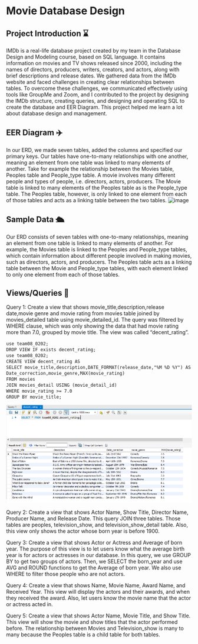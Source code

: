# Movie Database Design

## Project Introduction :hourglass:
IMDb is a real-life database project created by my team in the Database Design and Modeling course, based on SQL language. It contains information on movies and TV shows released since 2000, including the names of directors, producers, writers, creators, and actors, along with brief descriptions and release dates. We gathered data from the IMDb website and faced challenges in creating clear relationships between tables. To overcome these challenges, we communicated effectively using tools like GroupMe and Zoom, and I contributed to the project by designing the IMDb structure, creating queries, and designing and operating SQL to create the database and EER Diagram. This project helped me learn a lot about database design and management.


## EER Diagram :airplane:
In our ERD, we made seven tables, added the columns and specified our primary keys. Our tables have one-to-many relationships with one another, meaning an element from one table was linked to many elements of another. Take for example the relationship between the Movies table, Peoples table and People_type table. A movie involves many different people and types of people, i.e. directors, actors, producers. The Movie table is linked to many elements of the Peoples table as is the People_type table. The Peoples table, however, is only linked to one element from each of those tables and acts as a linking table between the two tables.
![image](https://user-images.githubusercontent.com/73493858/222943889-aaed6790-42e3-467f-a57c-f71823c3932a.png)


## Sample Data :passenger_ship:
Our ERD consists of seven tables with one-to-many relationships, meaning an element from one table is linked to many elements of another. For example, the Movies table is linked to the Peoples and People_type tables, which contain information about different people involved in making movies, such as directors, actors, and producers. The Peoples table acts as a linking table between the Movie and People_type tables, with each element linked to only one element from each of those tables.

## Views/Queries :vertical_traffic_light:
Query 1:
    Create a view that shows movie_title,description,release date,movie genre and movie rating from movies table joined by movies_detailed table using movie_detailed_id. The query was filtered by WHERE clause, which was only showing the data that had movie rating more than 7.0, grouped by movie title. The view was called “decent_rating”.

```
use team08_0202;
DROP VIEW IF exists decent_rating;
use team08_0202;
CREATE VIEW decent_rating AS
SELECT movie_title,description,DATE_FORMAT(release_date,"%M %D %Y") AS
Date_correction,movie_genre,MAX(movie_rating)
FROM movies
JOIN movies_detail USING (movie_detail_id)
WHERE movie_rating >= 7.0
GROUP BY movie_title;
```

![VIEW_Table](Q1.png)


Query 2:
    Create a view that shows Actor Name, Show Title, Director Name, Producer Name,
and Release Date. This query JOIN three tables. Those tables are peoples, television_show, and television_show_detail table. Also, this view only shows the actor whose born year is before 1900.

Query 3:
    Create a view that shows Actor or Actress and Average of born year. The purpose of
this view is to let users know what the average birth year is for actors or actresses in our database. In this query, we use GROUP BY to get two groups of actors. Then, we SELECT the born_year and use AVG and ROUND functions to get the Average of born year. We also use WHERE to filter those people who are not actors.

Query 4:
    Create a view that shows Name, Movie Name, Award Name, and Received Year. This view will display the actors and their awards, and when they received the award. Also, let users know the movie name that the actor or actress acted in.

Query 5:
    Create a view that shows Actor Name, Movie Title, and Show Title. This view will show the movie and show titles that the actor performed before. The relationship between Movies and Television_show is many to many because the Peoples table is a child table for both tables.
